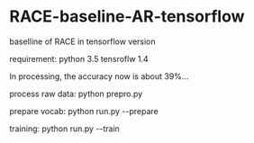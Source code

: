 # RACE-baseline-AR-tensorflow
baselline of RACE in tensorflow version

requirement:
python 3.5
tensroflw 1.4

In processing, the accuracy now is about 39%...

process raw data: python prepro.py

prepare vocab: python run.py --prepare

training: python run.py --train
